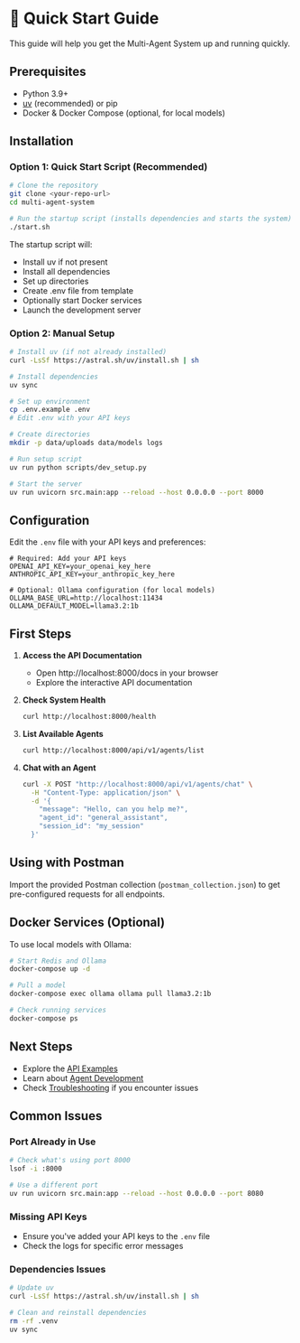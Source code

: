 # 🚀 Quick Start Guide

This guide will help you get the Multi-Agent System up and running quickly.

## Prerequisites

- Python 3.9+
- [uv](https://github.com/astral-sh/uv) (recommended) or pip
- Docker & Docker Compose (optional, for local models)

## Installation

### Option 1: Quick Start Script (Recommended)

```bash
# Clone the repository
git clone <your-repo-url>
cd multi-agent-system

# Run the startup script (installs dependencies and starts the system)
./start.sh
```

The startup script will:
- Install uv if not present
- Install all dependencies
- Set up directories
- Create .env file from template
- Optionally start Docker services
- Launch the development server

### Option 2: Manual Setup

```bash
# Install uv (if not already installed)
curl -LsSf https://astral.sh/uv/install.sh | sh

# Install dependencies
uv sync

# Set up environment
cp .env.example .env
# Edit .env with your API keys

# Create directories
mkdir -p data/uploads data/models logs

# Run setup script
uv run python scripts/dev_setup.py

# Start the server
uv run uvicorn src.main:app --reload --host 0.0.0.0 --port 8000
```

## Configuration

Edit the `.env` file with your API keys and preferences:

```env
# Required: Add your API keys
OPENAI_API_KEY=your_openai_key_here
ANTHROPIC_API_KEY=your_anthropic_key_here

# Optional: Ollama configuration (for local models)
OLLAMA_BASE_URL=http://localhost:11434
OLLAMA_DEFAULT_MODEL=llama3.2:1b
```

## First Steps

1. **Access the API Documentation**
   - Open http://localhost:8000/docs in your browser
   - Explore the interactive API documentation

2. **Check System Health**
   ```bash
   curl http://localhost:8000/health
   ```

3. **List Available Agents**
   ```bash
   curl http://localhost:8000/api/v1/agents/list
   ```

4. **Chat with an Agent**
   ```bash
   curl -X POST "http://localhost:8000/api/v1/agents/chat" \
     -H "Content-Type: application/json" \
     -d '{
       "message": "Hello, can you help me?",
       "agent_id": "general_assistant",
       "session_id": "my_session"
     }'
   ```

## Using with Postman

Import the provided Postman collection (`postman_collection.json`) to get pre-configured requests for all endpoints.

## Docker Services (Optional)

To use local models with Ollama:

```bash
# Start Redis and Ollama
docker-compose up -d

# Pull a model
docker-compose exec ollama ollama pull llama3.2:1b

# Check running services
docker-compose ps
```

## Next Steps

- Explore the [API Examples](API_EXAMPLES.md)
- Learn about [Agent Development](AGENT_DEVELOPMENT.md)
- Check [Troubleshooting](TROUBLESHOOTING.md) if you encounter issues

## Common Issues

### Port Already in Use
```bash
# Check what's using port 8000
lsof -i :8000

# Use a different port
uv run uvicorn src.main:app --reload --host 0.0.0.0 --port 8080
```

### Missing API Keys
- Ensure you've added your API keys to the `.env` file
- Check the logs for specific error messages

### Dependencies Issues
```bash
# Update uv
curl -LsSf https://astral.sh/uv/install.sh | sh

# Clean and reinstall dependencies
rm -rf .venv
uv sync
```